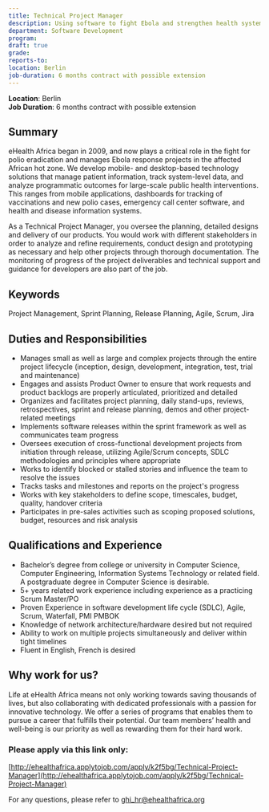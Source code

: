 ```yaml
---
title: Technical Project Manager
description: Using software to fight Ebola and strengthen health systems in West Africa
department: Software Development 
program: 
draft: true
grade:
reports-to:
location: Berlin
job-duration: 6 months contract with possible extension
---
```


**Location**: Berlin  
**Job Duration**: 6 months contract with possible extension  
   
## Summary  
eHealth Africa began in 2009, and now plays a critical role in the fight for polio eradication and manages Ebola response projects in the affected African hot zone. We develop mobile- and desktop-based technology solutions that manage patient information, track system-level data, and analyze programmatic outcomes for large-scale public health interventions. This ranges from mobile applications, dashboards for tracking of vaccinations and new polio cases, emergency call center software, and health and disease information systems. 

As a Technical Project Manager, you oversee the planning, detailed designs and delivery of our products. You would work with different stakeholders in order to analyze and refine requirements, conduct design and prototyping as necessary and help other projects through thorough documentation. The monitoring of progress of the project deliverables and technical support and guidance for developers are also part of the job. 

## Keywords  
Project Management, Sprint Planning, Release Planning, Agile, Scrum, Jira

## Duties and Responsibilities  
* Manages small as well as large and complex projects through the entire project lifecycle (inception, design, development, integration, test, trial and maintenance) 
* Engages and assists Product Owner to ensure that work requests and product backlogs are properly articulated, prioritized and detailed
* Organizes and facilitates project planning, daily stand-ups, reviews, retrospectives, sprint and release planning, demos and other project-related meetings
* Implements software releases within the sprint framework as well as communicates team progress
* Oversees execution of cross-functional development projects from initiation through release, utilizing Agile/Scrum concepts, SDLC methodologies and principles where appropriate
* Works to identify blocked or stalled stories and influence the team to resolve the issues
* Tracks tasks and milestones and reports on the project's progress 
* Works with key stakeholders to define scope, timescales, budget, quality, handover criteria 
* Participates in pre-sales activities such as scoping proposed solutions, budget, resources and risk analysis

## Qualifications and Experience  
* Bachelor’s degree from college or university in Computer Science, Computer Engineering, Information Systems Technology or related field. A postgraduate degree in Computer Science is desirable.
* 5+ years related work experience including experience as a practicing Scrum Master/PO
* Proven Experience in software development life cycle (SDLC), Agile, Scrum, Waterfall, PMI PMBOK 
* Knowledge of network architecture/hardware desired but not required
* Ability to work on multiple projects simultaneously and deliver within tight timelines 
* Fluent in English, French is desired

## Why work for us?  
Life at eHealth Africa means not only working towards saving thousands of lives, but also collaborating with dedicated professionals with a passion for innovative technology. We offer a series of programs that enables them to pursue a career that fulfills their potential. Our team members’ health and well-being is our priority as well as rewarding them for their hard work.

### Please apply via this link only:

[http://ehealthafrica.applytojob.com/apply/k2f5bg/Technical-Project-Manager](http://ehealthafrica.applytojob.com/apply/k2f5bg/Technical-Project-Manager)

For any questions, please refer to [ghi_hr@ehealthafrica.org](mailto:ghi_hr@ehealthafrica.org)
